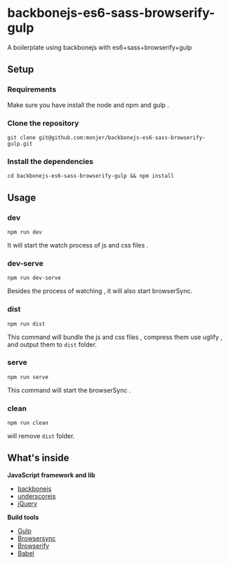 # backbonejs-es6-sass-browserify-gulp

A boilerplate using backbonejs with es6+sass+browserify+gulp

## Setup 

### Requirements

Make sure you have install the node and npm and gulp .

### Clone the repository 

```
git clone git@github.com:monjer/backbonejs-es6-sass-browserify-gulp.git
```

### Install the dependencies

```
cd backbonejs-es6-sass-browserify-gulp && npm install
```

## Usage

### dev

```
npm run dev
```
It will start the watch process of js and css files .

### dev-serve

```
npm run dev-serve
```

Besides the process of watching , it will also start browserSync. 

### dist


```
npm run dist
```
This command will bundle the js and css files , compress them use uglify , and output them to `dist` folder.

### serve


```
npm run serve
```

This command will start the browserSync .

### clean

```
npm run clean
```
will remove `dist` folder.


## What's inside

**JavaScript framework and lib**

+ [backbonejs](backbonejs.org)
+ [underscorejs](underscorejs.org)
+ [jQuery](jquery.com)


**Build tools**

+ [Gulp](http://gulpjs.com/)
+ [Browsersync](https://browsersync.io/)
+ [Browserify](https://github.com/substack/node-browserify)
+ [Babel](babeljs.io)
